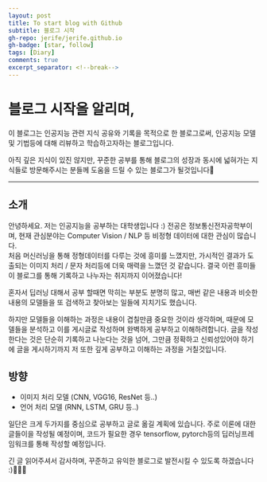 ```yaml
---
layout: post
title: To start blog with Github
subtitle: 블로그 시작
gh-repo: jerife/jerife.github.io
gh-badge: [star, follow]
tags: [Diary]
comments: true
excerpt_separator: <!--break-->
---
```



# 블로그 시작을 알리며, <!--break-->
이 블로그는 인공지능 관련 지식 공유와 기록을 목적으로 한 블로그로써, 인공지능 모델 및 기법등에 대해 리뷰하고 학습하고자하는 블로그입니다.

아직 깊은 지식이 있진 않지만, 꾸준한 공부를 통해 블로그의 성장과 동시에 넓혀가는 지식들로 방문해주시는 분들께 도움을 드릴 수 있는 블로그가 될것입니다🌈 


***
## 소개
안녕하세요. 저는 인공지능을 공부하는 대학생입니다 :) 전공은 정보통신전자공학부이며, 현재 관심분야는 Computer Vision / NLP 등 비정형 데이터에 대한 관심이 많습니다. <br/>
처음 머신러닝을 통해 정형데이터를 다루는 것에 흥미를 느꼈지만, 가시적인 결과가 도출되는 이미지 처리 / 문자 처리등에 더욱 매력을 느꼈던 것 같습니다. 결국 이런 흥미들이 블로그를 통해 기록하고 나누자는 취지까지 이어졌습니다!


혼자서 딥러닝 대해서 공부 할때면 막히는 부분도 분명히 많고, 매번 같은 내용과 비슷한 내용의 모델들을 또 검색하고 찾아보는 일들에 지치기도 했습니다. 

하지만 모델들을 이해하는 과정은 내용이 겹칠만큼 중요한 것이라 생각하며, 때문에 모델들을 분석하고 이를 게시글로 작성하며 완벽하게 공부하고 이해하려합니다. 글을 작성한다는 것은 단순히 기록하고 나눈다는 것을 넘어, 그만큼 정확하고 신뢰성있어야 하기에 글을 게시하기까지 저 또한 깊게 공부하고 이해하는 과정을 거칠것입니다. 

 
## 방향
 - 이미지 처리 모델 (CNN, VGG16, ResNet 등..)
 - 언어 처리 모델 (RNN, LSTM, GRU 등..) 

일단은 크게 두가지를 중심으로 공부하고 글로 옮길 계획에 있습니다. 주로 이론에 대한 글들이을 작성될 예정이며, 코드가 필요한 경우 tensorflow, pytorch등의 딥러닝프레임워크를 통해 작성할 예정입니다. <br/>

긴 글 읽어주셔서 감사하며, 꾸준하고 유익한 블로그로 발전시킬 수 있도록 하겠습니다 :)🙇🏻‍♂️
